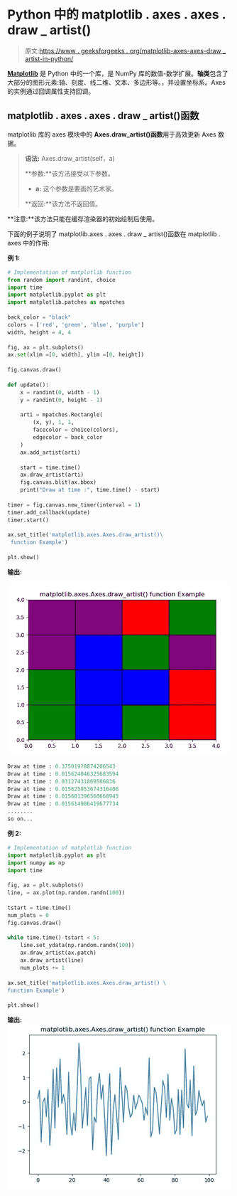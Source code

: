 # Python 中的 matplotlib . axes . axes . draw _ artist()

> 原文:[https://www . geeksforgeeks . org/matplotlib-axes-axes-draw _ artist-in-python/](https://www.geeksforgeeks.org/matplotlib-axes-axes-draw_artist-in-python/)

**[Matplotlib](https://www.geeksforgeeks.org/python-introduction-matplotlib/)** 是 Python 中的一个库，是 NumPy 库的数值-数学扩展。**轴类**包含了大部分的图形元素:轴、刻度、线二维、文本、多边形等。，并设置坐标系。Axes 的实例通过回调属性支持回调。

## matplotlib . axes . axes . draw _ artist()函数

matplotlib 库的 axes 模块中的 **Axes.draw_artist()函数**用于高效更新 Axes 数据。

> **语法:** Axes.draw_artist(self，a)
> 
> **参数:**该方法接受以下参数。
> 
> *   **a:** 这个参数是要画的艺术家。
> 
> **返回:**该方法不返回值。

**注意:**该方法只能在缓存渲染器的初始绘制后使用。

下面的例子说明了 matplotlib.axes . axes . draw _ artist()函数在 matplotlib . axes 中的作用:

**例 1:**

```py
# Implementation of matplotlib function 
from random import randint, choice
import time
import matplotlib.pyplot as plt
import matplotlib.patches as mpatches

back_color = "black"
colors = ['red', 'green', 'blue', 'purple']
width, height = 4, 4

fig, ax = plt.subplots()
ax.set(xlim =[0, width], ylim =[0, height])

fig.canvas.draw()

def update():
    x = randint(0, width - 1)
    y = randint(0, height - 1)

    arti = mpatches.Rectangle(
        (x, y), 1, 1,
        facecolor = choice(colors),
        edgecolor = back_color
    )
    ax.add_artist(arti)

    start = time.time()
    ax.draw_artist(arti)
    fig.canvas.blit(ax.bbox)
    print("Draw at time :", time.time() - start)

timer = fig.canvas.new_timer(interval = 1)
timer.add_callback(update)
timer.start()

ax.set_title('matplotlib.axes.Axes.draw_artist()\
 function Example') 

plt.show() 
```

**输出:**

![](img/7ee3dcec2215478a415019383f874a56.png)

```py
Draw at time : 0.37501978874206543
Draw at time : 0.015624046325683594
Draw at time : 0.03127431869506836
Draw at time : 0.015625953674316406
Draw at time : 0.015601396560668945
Draw at time : 0.015614986419677734
........
so on...

```

**例 2:**

```py
# Implementation of matplotlib function 
import matplotlib.pyplot as plt
import numpy as np
import time

fig, ax = plt.subplots()
line, = ax.plot(np.random.randn(100))

tstart = time.time()
num_plots = 0
fig.canvas.draw()

while time.time()-tstart < 5:
    line.set_ydata(np.random.randn(100))
    ax.draw_artist(ax.patch)
    ax.draw_artist(line)
    num_plots += 1

ax.set_title('matplotlib.axes.Axes.draw_artist() \
function Example') 

plt.show() 
```

**输出:**
![](img/a0072c6c0730c1691ed8f1181b8d57e3.png)